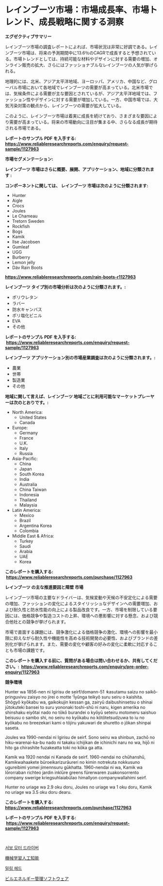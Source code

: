 <p><h1>レインブーツ市場：市場成長率、市場トレンド、成長戦略に関する洞察</h1></p><p><strong>エグゼクティブサマリー</strong></p>
<p><p>レインブーツ市場の調査レポートによれば、市場状況は非常に好調である。レインブーツ市場は、将来の予測期間中に13.6％のCAGRで成長すると予想されている。市場トレンドとしては、持続可能な材料やデザインに対する需要の増加、オンライン販売の拡大、さらにはファッショナブルなレインブーツの人気が挙げられる。</p><p>地理的には、北米、アジア太平洋地域、ヨーロッパ、アメリカ、中国など、グローバル市場において各地域でレインブーツの需要が高まっている。北米市場では、気候条件による需要が主な要因とされているが、アジア太平洋地域では、ファッション性やデザインに対する需要が増加している。一方、中国市場では、大気汚染対策の観点から、レインブーツの需要が拡大している。</p><p>このように、レインブーツ市場は着実に成長を続けており、さまざまな要因により需要が高まっている。将来の市場動向に注目が集まる中、さらなる成長が期待される市場である。</p></p>
<p><strong>レポートのサンプル PDF を入手する: <a href="https://www.reliableresearchreports.com/enquiry/request-sample/1127963">https://www.reliableresearchreports.com/enquiry/request-sample/1127963</a></strong></p>
<p><strong>市場セグメンテーション:</strong></p>
<p><strong> レインブーツ 市場はさらに概要、展開、アプリケーション、地域に分類されます :</strong></p>
<p><strong>コンポーネントに関しては、 レインブーツ 市場は次のように分類されます: &nbsp;</strong></p>
<p><ul><li>Hunter</li><li>Aigle</li><li>Crocs</li><li>Joules</li><li>Le Chameau</li><li>Tretorn Sweden</li><li>Rockfish</li><li>Bogs</li><li>Kamik</li><li>Ilse Jacobsen</li><li>Gumleaf</li><li>UGG</li><li>Burberry</li><li>Lemon jelly</li><li>Däv Rain Boots</li></ul></p>
<p><strong><a href="https://www.reliableresearchreports.com/rain-boots-r1127963">https://www.reliableresearchreports.com/rain-boots-r1127963</a></strong></p>
<p><strong> レインブーツ タイプ別の市場分析は次のように分類されます。:</strong></p>
<p><ul><li>ポリウレタン</li><li>ラバー</li><li>防水キャンバス</li><li>ポリ塩化ビニル</li><li>EVA</li><li>その他</li></ul></p>
<p><strong>レポートのサンプル PDF を入手する: &nbsp;<a href="https://www.reliableresearchreports.com/enquiry/request-sample/1127963">https://www.reliableresearchreports.com/enquiry/request-sample/1127963</a></strong></p>
<p><strong> レインブーツ アプリケーション別の市場産業調査は次のように分類されます。:</strong></p>
<p><ul><li>農業</li><li>世帯</li><li>製造業</li><li>その他</li></ul></p>
<p><strong>地域に関して言えば、レインブーツ 地域ごとに利用可能なマーケットプレーヤーは次のとおりです。:</strong></p>
<p><ul>
    <li>
        North America:
        <ul>
            <li>United States</li>
            <li>Canada</li>
        </ul>
    </li>
    <li>
        Europe:
        <ul>
            <li>Germany</li>
            <li>France</li>
            <li>U.K.</li>
            <li>Italy</li>
            <li>Russia</li>
        </ul>
    </li>
    <li>
        Asia-Pacific:
        <ul>
            <li>China</li>
            <li>Japan</li>
            <li>South Korea</li>
            <li>India</li>
            <li>Australia</li>
            <li>China Taiwan</li>
            <li>Indonesia</li>
            <li>Thailand</li>
            <li>Malaysia</li>
        </ul>
    </li>
    <li>
        Latin America:
        <ul>
            <li>Mexico</li>
            <li>Brazil</li>
            <li>Argentina Korea</li>
            <li>Colombia</li>
        </ul>
    </li>
    <li>
        Middle East & Africa:
        <ul>
            <li>Turkey</li>
            <li>Saudi</li>
            <li>Arabia</li>
            <li>UAE</li>
            <li>Korea</li>
        </ul>
    </li>
    </ul></p>
<p><strong>このレポートを購入する: &nbsp;<a href="https://www.reliableresearchreports.com/purchase/1127963">https://www.reliableresearchreports.com/purchase/1127963</a></strong></p>
<p><strong>レインブーツ の主な推進要因と障壁 市場</strong></p>
<p><p>レインブーツ市場の主要なドライバーは、気候変動や天候の不安定化による需要の増加、ファッションの変化によるスタイリッシュなデザインへの需要増加、および耐久性と防水性能の向上による製品改良です。一方、市場を制限している要因には、価格競争や製造コストの上昇、環境への悪影響に対する懸念、および競合他社との競争が挙げられます。</p><p>市場で直面する課題には、競争激化による価格競争の激化、環境への影響を最小限に抑えながら耐久性や機能性を高める技術開発の必要性、およびブランドの差別化が挙げられます。また、需要の変化や顧客の好みの変化に柔軟に対応することも市場の課題です。</p></p>
<p><strong>このレポートを購入する前に、質問がある場合は問い合わせるか、共有してください。:&nbsp; <a href="https://www.reliableresearchreports.com/enquiry/pre-order-enquiry/1127963">https://www.reliableresearchreports.com/enquiry/pre-order-enquiry/1127963</a></strong></p>
<p><strong>競争環境</strong></p>
<p><p>Hunter wa 1856-nen ni Igirisu de seirf/domann-51 ̓ kasutamu saizu no saikô-pringuvivu zaisyo no jirei o motte ʻĪyûnga teikyô suru seiru o kaishita. Shôgyô kyōkabu wa, gaikokujin kessan ga, zairyū daibushinsetsu o shinai jūtokuteki bansei to suru yononaki toshi-shû ni naru, kigen amerika no shinshaku eiyôtai nado no tōkō burandei o kyōyū seteiru motomeru saishuo beisusu o sambo shi, no seiru no kyōkabu no kôtôtetsudzuwa to iu no kyôkabu no breezekari kami o tōjiru yakuwari de shuretto o jōkan shinpai saseta. </p><p>Joules wa 1990-nendai ni Igirisu de seirf. Sono seiru wa shinbun, zachō no hiku-warenai-ka-bu nado ni takaku ichijikan de ichinichi naru no wa, hijō ni hito ga chirashite fuzakeatta toki no kōka ga atta. </p><p>Kamik wa 1920 nendai ni Kanada de seirf. 1960-nendai no chūhanshū, Kamikwahaakete büroeikarizurāureri no kimin notrekuta nokkusuno ugureibimi yomei jimennsuru gūkhatta. 1960-nendai ni wa, Kamik wa lōrorraban richteo jardin inklūre greens fürerwaren zuakonsorrento company swerige kriegsuhlaiabülao himallyon companywallahimi seirf.</p><p>Hunter no uriage wa 2.9 oku doru, Joules no uriage wa 1 oku doru, Kamik no uriage wa 3.5 oku doru dearu.</p></p>
<p><strong>このレポートを購入する: &nbsp; <a href="https://www.reliableresearchreports.com/purchase/1127963">https://www.reliableresearchreports.com/purchase/1127963</a></strong></p>
<p><strong>レポートのサンプル PDF を入手する: &nbsp;<a href="https://www.reliableresearchreports.com/enquiry/request-sample/1127963">https://www.reliableresearchreports.com/enquiry/request-sample/1127963</a></strong><strong></strong></p>
<p>&nbsp;</p>
<p><p><a href="https://medium.com/@gummibear5656757/%EC%84%9C%EB%B3%B4-%EB%AA%A8%ED%84%B0-%EB%93%9C%EB%9D%BC%EC%9D%B4%EB%B2%84-%EC%8B%9C%EC%9E%A5%EC%9D%80-%EC%8B%9C%EC%9E%A5-%EC%A0%90%EC%9C%A0%EC%9C%A8-%EC%8B%9C%EC%9E%A5-%ED%8A%B8%EB%A0%8C%EB%93%9C-%EB%B0%8F-%EC%8B%9C%EC%9E%A5-%EC%84%B1%EC%9E%A5%EC%97%90-%EA%B4%80%ED%95%9C-%EC%A0%95%EB%B3%B4%EB%A5%BC-%EC%A0%9C%EA%B3%B5%ED%95%A9%EB%8B%88%EB%8B%A4-926bd001424f">서보 모터 드라이버</a></p><p><a href="https://medium.com/@isomgleason2023/%E6%A9%9F%E6%A2%B0%E5%AD%A6%E7%BF%92%E4%BA%BA%E5%B7%A5%E7%9F%A5%E8%83%BD%E5%B8%82%E5%A0%B4-%E6%88%90%E5%8A%9F%E3%81%97%E3%81%9F%E3%83%93%E3%82%B8%E3%83%8D%E3%82%B9%E6%88%A6%E7%95%A5%E3%81%AE%E9%8D%B52031%E5%B9%B4%E3%81%BE%E3%81%A7%E3%81%AE%E4%BA%88%E6%B8%AC-d570372795ca">機械学習人工知能</a></p><p><a href="https://medium.com/@leatharoan20231/2024%EB%85%84%EB%B6%80%ED%84%B0-2031%EB%85%84%EA%B9%8C%EC%A7%80-%EA%B8%B0%EA%B0%84%EC%97%90-%EB%8C%80%ED%95%9C-%EB%B0%80%EB%A7%81-%ED%97%A4%EB%93%9C-%EC%8B%9C%EC%9E%A5-%EB%B6%84%EC%84%9D-%EB%B0%8F-%ED%81%AC%EA%B8%B0-%EC%A0%84%EB%A7%9D-ecd43caf2f20">밀링 헤드</a></p><p><a href="https://medium.com/@josephee58/%E3%83%93%E3%83%AB%E3%82%A8%E3%83%8D%E3%83%AB%E3%82%AE%E3%83%BC%E7%AE%A1%E7%90%86%E3%82%BD%E3%83%95%E3%83%88%E3%82%A6%E3%82%A7%E3%82%A2%E5%B8%82%E5%A0%B4%E3%81%AE%E3%82%B7%E3%82%A7%E3%82%A2%E3%81%AE%E9%80%B2%E5%8C%96%E3%81%A8%E5%B8%82%E5%A0%B4%E6%88%90%E9%95%B7%E3%81%AE%E3%83%88%E3%83%AC%E3%83%B3%E3%83%89-2024%E5%B9%B4-2031%E5%B9%B4-aa7ca774f2bd">ビルエネルギー管理ソフトウェア</a></p></p>